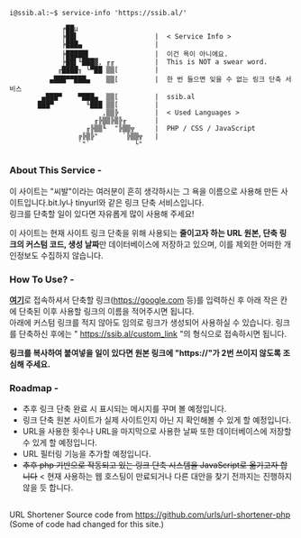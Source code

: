 ```console
i@ssib.al:~$ service-info 'https://ssib.al/'

             ╒██µ                  
             ╞██▌                   |  < Service Info >
             ╞███▄                  |  
             ╞█████▌                |  이건 욕이 아니에요.
             ╞██▌╙███▓, ╓╓          |  This is NOT a swear word.
            ╓████╖ └▀██ ▒▒[         |  
          ▄███▀▀███▄    ▒▒[         |  한 번 들으면 잊을 수 없는 링크 단축 서비스
        ▄███▀    ▀███▄  ▒▒[         |  ssib.al
       ███▀        ╙███ ▒▒[         |  
                       ,▒▒╠         |  < Used Languages >
                     ╓╠▒▒╠▒╠╓       |  
                   ╓╠▒▒╙  "╠▒▒╦     |  PHP / CSS / JavaScript
                 ╔╠▒╠"      `╠▒▒╦   | 
                 `"`           └"  
```
## 
### About This Service -
이 사이트는 "씨발"이라는 여러분이 흔히 생각하시는 그 욕을 이름으로 사용해 만든 사이트입니다.bit.ly나 tinyurl와 같은 링크 단축 서비스입니다.<br>링크를 단축할 일이 있다면 자유롭게 많이 사용해 주세요!

이 사이트는 현재 사이트 링크 단축을 위해 사용되는 **줄이고자 하는 URL 원본, 단축 링크의 커스텀 코드, 생성 날짜**만 데이터베이스에 저장하고 있으며, 이를 제외한 어떠한 개인정보도 수집하지 않습니다.

### How To Use? -
<a href="https://ssib.al">**여기**</a>로 접속하셔서 단축할 링크(https://google.com 등)를 입력하신 후 아래 작은 칸에 단축된 이후 사용할 링크의 이름을 적어주시면 됩니다.<br>아래에 커스텀 링크를 적지 않아도 임의로 링크가 생성되어 사용하실 수 있습니다. 링크를 단축하신 후에는 " https://ssib.al/custom_link "의 형식으로 접속하시면 됩니다.

**링크를 복사하여 붙여넣을 일이 있다면 원본 링크에 "https://"가 2번 쓰이지 않도록 조심해 주세요.**

### Roadmap -
* 추후 링크 단축 완료 시 표시되는 메시지를 꾸며 볼 예정입니다.
* 링크 단축 원본 사이트가 실제 사이트인지 아닌 지 확인해볼 수 있게 할 예정입니다.
* URL을 사용한 횟수나 URL을 마지막으로 사용한 날짜 또한 데이터베이스에 저장할 수 있게 할 예정입니다.
* URL 필터링 기능을 추가할 예정입니다.
* <del>추후 php 기반으로 작동되고 있는 링크 단축 시스템을 JavaScript로 옮기고자 합니다</del> < 현재 사용하는 웹 호스팅이 만료되거나 다른 대안을 찾기 전까지는 진행하지 않을 듯 합니다.

##
URL Shortener Source code from https://github.com/urls/url-shortener-php (Some of code had changed for this site.)
